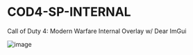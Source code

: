 # COD4-SP-INTERNAL
Call of Duty 4: Modern Warfare Internal Overlay w/ Dear ImGui

![image](https://user-images.githubusercontent.com/80198020/173250738-e273bfff-e5f3-42b3-8e83-993cc5e5983c.png)

